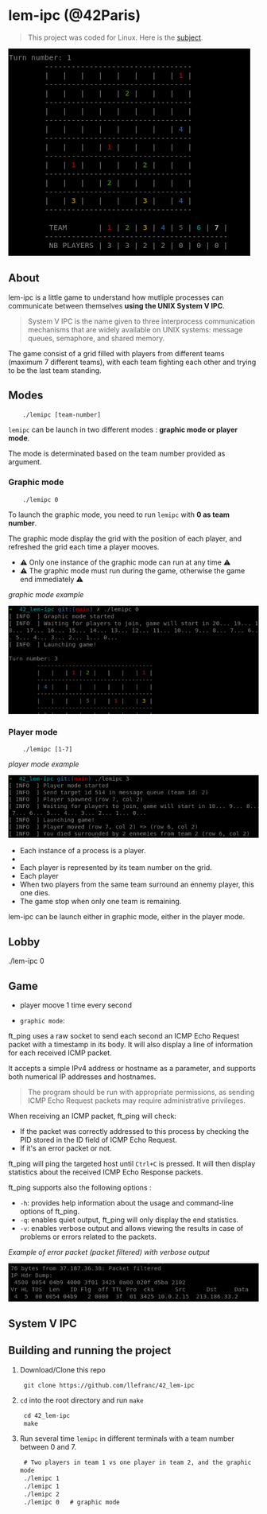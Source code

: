 # lem-ipc (@42Paris)

> This project was coded for Linux. Here is the [subject][1].
>

![Alt text](https://github.com/llefranc/42_lem-ipc/blob/main/img/lem-ipc_example2.png)

## About

lem-ipc is a little game to understand how mutliple processes can communicate between themselves **using the UNIX System V IPC**.

> System V IPC is the name given to three interprocess communication mechanisms that are widely available on UNIX systems: message queues, semaphore, and shared memory.

The game consist of a grid filled with players from different teams (maximum 7 different teams), with each team fighting each other and trying to be the last team standing.

## Modes

		./lemipc [team-number]

`lemipc` can be launch in two different modes : **graphic mode or player mode**.   

The mode is determinated based on the team number provided as argument.

### Graphic mode

		./lemipc 0
		
To launch the graphic mode, you need to run `lemipc` with **0 as team number**.   

The graphic mode display the grid with the position of each player, and refreshed the grid each time a player mooves.  

- :warning: Only one instance of the graphic mode can run at any time :warning:
- :warning: The graphic mode must run during the game, otherwise the game end immediately :warning:  

_graphic mode example_

![Alt text](https://github.com/llefranc/42_lem-ipc/blob/main/img/lem-ipc_graphic_mode_example.png)

### Player mode

		./lemipc [1-7]

_player mode example_

![Alt text](https://github.com/llefranc/42_lem-ipc/blob/main/img/lem-ipc_player_mode_example.png)




- Each instance of a process is a player.
- 
- Each player is represented by its team number on the grid.
- Each player 
- When two players from the same team surround an ennemy player, this one dies.
- The game stop when only one team is remaining.

lem-ipc can be launch either in graphic mode, either in the player mode.

## Lobby

./lem-ipc 0

## Game

- player moove 1 time every second

- `graphic mode`: 

ft_ping uses a raw socket to send each second an ICMP Echo Request packet with a timestamp in its body.
It will also display a line of information for each received ICMP packet.

It accepts a simple IPv4 address or hostname as a parameter, and supports both numerical IP addresses and hostnames.

> The program should be run with appropriate permissions, as sending ICMP Echo Request packets may require administrative privileges.

When receiving an ICMP packet, ft_ping will check:
- If the packet was correctly addressed to this process by checking the PID stored in the ID field of ICMP Echo Request.
- If it's an error packet or not.

ft_ping will ping the targeted host until `Ctrl+C` is pressed. It will then display statistics about the received ICMP Echo Response packets.

ft_ping supports also the following options :
- `-h`: provides help information about the usage and command-line options of ft_ping.
- `-q`: enables quiet output, ft_ping will only display the end statistics.
- `-v`: enables verbose output and allows viewing the results in case of problems or errors related to the packets.

*Example of error packet (packet filtered) with verbose output*

![Alt text](https://github.com/llefranc/42_ft_ping/blob/main/ft_ping_example2.png)

## System V IPC

## Building and running the project

1. Download/Clone this repo

        git clone https://github.com/llefranc/42_lem-ipc

2. `cd` into the root directory and run `make`

        cd 42_lem-ipc
        make

3. Run several time `lemipc` in different terminals with a team number between 0 and 7.

		# Two players in team 1 vs one player in team 2, and the graphic mode
		./lemipc 1
		./lemipc 1
		./lemipc 2
		./lemipc 0   # graphic mode

[1]: https://github.com/llefranc/42_lem-ipc/blob/main/lem-ipc.en.subject.pdf
